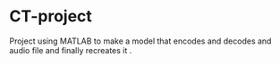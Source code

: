 # CT-project
Project using MATLAB to make a model that encodes and decodes and audio file and finally recreates it .
